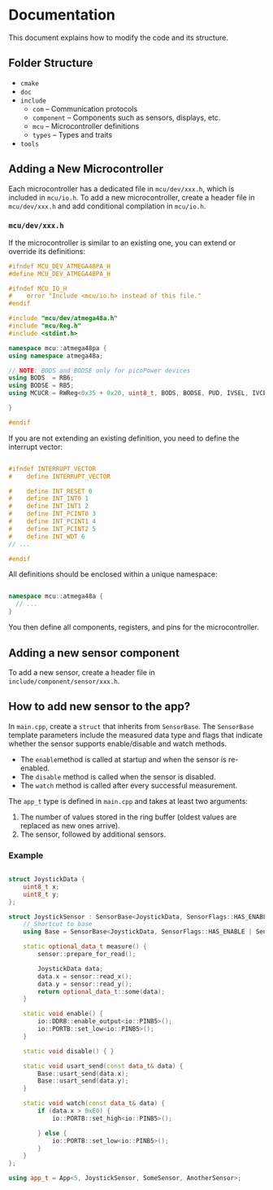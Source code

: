 # Documentation

This document explains how to modify the code and its structure.

## Folder Structure

- `cmake`
- `doc`
- `include`
  - `com` – Communication protocols
  - `component` – Components such as sensors, displays, etc.
  - `mcu` – Microcontroller definitions
  - `types` – Types and traits
- `tools`

## Adding a New Microcontroller

Each microcontroller has a dedicated file in `mcu/dev/xxx.h`, which is included in `mcu/io.h`. To add a new microcontroller, create a header file in `mcu/dev/xxx.h` and add conditional compilation in `mcu/io.h`.

### `mcu/dev/xxx.h`

If the microcontroller is similar to an existing one, you can extend or override its definitions:

```cpp
#ifndef MCU_DEV_ATMEGA48PA_H
#define MCU_DEV_ATMEGA48PA_H

#ifndef MCU_IO_H
#    error "Include <mcu/io.h> instead of this file."
#endif

#include "mcu/dev/atmega48a.h"
#include "mcu/Reg.h"
#include <stdint.h>

namespace mcu::atmega48pa {
using namespace atmega48a;

// NOTE: BODS and BODSE only for picoPower devices
using BODS  = RB6;
using BODSE = RB5;
using MCUCR = RWReg<0x35 + 0x20, uint8_t, BODS, BODSE, PUD, IVSEL, IVCE>;

}

#endif
```

If you are not extending an existing definition, you need to define the interrupt vector:

```cpp

#ifndef INTERRUPT_VECTOR
#    define INTERRUPT_VECTOR

#    define INT_RESET 0
#    define INT_INT0 1
#    define INT_INT1 2
#    define INT_PCINT0 3
#    define INT_PCINT1 4
#    define INT_PCINT2 5
#    define INT_WDT 6
// ...

#endif

```

All definitions should be enclosed within a unique namespace:

```cpp

namespace mcu::atmega48a {
  // ...
}
```

You then define all components, registers, and pins for the microcontroller.

## Adding a new sensor component

To add a new sensor, create a header file in `include/component/sensor/xxx.h`.

## How to add new sensor to the app?

In `main.cpp`, create a `struct` that inherits from `SensorBase`. The `SensorBase` template parameters include the measured data type and flags that indicate whether the sensor supports enable/disable and watch methods.

- The `enable`method is called at startup and when the sensor is re-enabled.
- The `disable` method is called when the sensor is disabled.
- The `watch` method is called after every successful measurement.

The `app_t` type is defined in `main.cpp` and takes at least two arguments:

1. The number of values stored in the ring buffer (oldest values are replaced as new ones arrive).
2. The sensor, followed by additional sensors.

### Example

```cpp

struct JoystickData {
    uint8_t x;
    uint8_t y;
};

struct JoystickSensor : SensorBase<JoystickData, SensorFlags::HAS_ENABLE | SensorFlags::HAS_WATCH> {
    // Shortcut to base
    using Base = SensorBase<JoystickData, SensorFlags::HAS_ENABLE | SensorFlags::HAS_WATCH>;

    static optional_data_t measure() {
        sensor::prepare_for_read();

        JoystickData data;
        data.x = sensor::read_x();
        data.y = sensor::read_y();
        return optional_data_t::some(data);
    }

    static void enable() {
        io::DDRB::enable_output<io::PINB5>();
        io::PORTB::set_low<io::PINB5>();
    }

    static void disable() { }

    static void usart_send(const data_t& data) {
        Base::usart_send(data.x);
        Base::usart_send(data.y);
    }

    static void watch(const data_t& data) {
        if (data.x > 0xE0) {
            io::PORTB::set_high<io::PINB5>();

        } else {
            io::PORTB::set_low<io::PINB5>();
        }
    }
};

using app_t = App<5, JoystickSensor, SomeSensor, AnotherSensor>;
```
